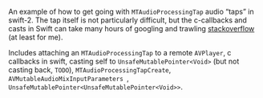 An example of how to get going with `MTAudioProcessingTap` audio “taps” in swift-2. The tap itself is not particularly difficult, but the c-callbacks and casts in Swift can take many hours of googling and trawling [stackoverflow](https://stackoverflow.com) (at least for me).

Includes attaching an `MTAudioProcessingTap` to a remote `AVPlayer`, c callbacks in swift, casting self to `UnsafeMutablePointer<Void>` (but not casting back, `TODO`), `MTAudioProcessingTapCreate`, `AVMutableAudioMixInputParameters `,  `UnsafeMutablePointer<UnsafeMutablePointer<Void>>`.
